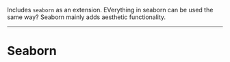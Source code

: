 Includes `seaborn` as an extension. EVerything in seaborn can be used the same way? 
Seaborn mainly adds aesthetic functionality. 

---
# Seaborn
